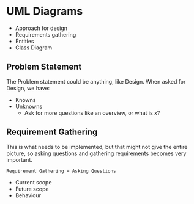 # UML Diagrams



- Approach for design
- Requirements gathering
- Entities
- Class Diagram

## Problem Statement

The Problem statement could be anything, like Design. When asked for Design, we have:

- Knowns
- Unknowns
  - Ask for more questions like an overview, or what is x?

## Requirement Gathering

This is what needs to be implemented, but that might not give the entire picture, so asking questions and gathering requirements becomes very important.

`Requirement Gathering = Asking Questions`

- Current scope
- Future scope
- Behaviour
